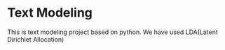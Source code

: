 # Text Modeling
This is text modeling project based on python. We have used LDA(Latent Dirichlet Allocation)
